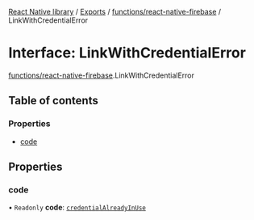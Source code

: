 [React Native library](../index.md) / [Exports](../modules.md) / [functions/react-native-firebase](../modules/functions_react_native_firebase.md) / LinkWithCredentialError

# Interface: LinkWithCredentialError

[functions/react-native-firebase](../modules/functions_react_native_firebase.md).LinkWithCredentialError

## Table of contents

### Properties

- [code](functions_react_native_firebase.LinkWithCredentialError.md#code)

## Properties

### code

• `Readonly` **code**: [`credentialAlreadyInUse`](../enums/functions_react_native_firebase.LinkWithCredentialErrorCode.md#credentialalreadyinuse)
